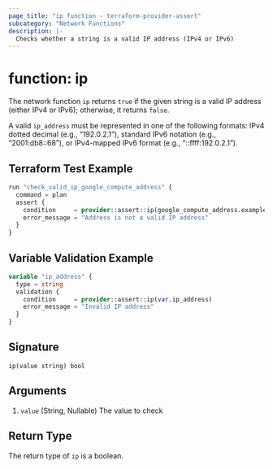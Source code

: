 ```yaml
---
page_title: "ip function - terraform-provider-assert"
subcategory: "Network Functions"
description: |-
  Checks whether a string is a valid IP address (IPv4 or IPv6)
---
```


# function: ip



The network function `ip` returns `true` if the given string is a valid IP address (either IPv4 or IPv6); otherwise, it returns `false`.

A valid `ip_address` must be represented in one of the following formats: IPv4 dotted decimal (e.g., “192.0.2.1”), standard IPv6 notation (e.g., “2001:db8::68”), or IPv4-mapped IPv6 format (e.g., “::ffff:192.0.2.1”).

## Terraform Test Example

```terraform
run "check_valid_ip_google_compute_address" {
  command = plan
  assert {
    condition     = provider::assert::ip(google_compute_address.example.address)
    error_message = "Address is not a valid IP address"
  }
}
```

## Variable Validation Example

```terraform
variable "ip_address" {
  type = string
  validation {
    condition     = provider::assert::ip(var.ip_address)
    error_message = "Invalid IP address"
  }
}
```

## Signature

<!-- signature generated by tfplugindocs -->
```text
ip(value string) bool
```

## Arguments

<!-- arguments generated by tfplugindocs -->
1. `value` (String, Nullable) The value to check


## Return Type

The return type of `ip` is a boolean.
